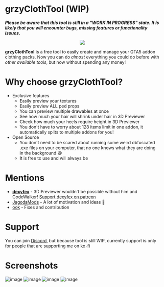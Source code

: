 # grzyClothTool (WIP)
***Please be aware that this tool is still in a "WORK IN PROGRESS" state. It is likely that you will encounter bugs, missing features or functionality issues.***

<p align="center">
  <img src="https://github.com/grzybeek/grzyClothTool/assets/40837847/30c72912-8828-4fa8-a84f-6f27a1f8eb5f">
</p>

**grzyClothTool** is a free tool to easily create and manage your GTA5 addon clothing packs.
Now you can do *almost* everything you could do before with *other available tools*, but now without spending any money!

##



# Why choose grzyClothTool?
  - Exclusive features
    - Easily preview your textures
    - Easily preview ALL ped props
    - You can preview multiple drawables at once
    - See how much your hair will shrink under hair in 3D Previewer
    - Check how much your heels require height in 3D Previewer
    - You don't have to worry about 128 items limit in one addon, it automatically splits to multiple addons for you!
  - Open Source
    - You don't need to be scared about running some weird obfuscated .exe files on your computer, that no one knows what they are doing in the background 😆
    - It is free to use and will always be

# Mentions
  - **[dexyfex](https://github.com/dexyfex/CodeWalker)** - 3D Previewer wouldn't be possible without him and CodeWalker! [Support dexyfex on patreon](https://www.patreon.com/dexyfex)
  - [JagodaMods](https://discord.gg/jagoda) - A lot of motivation and ideas 💖
  - [ook](https://github.com/ook3d) - Fixes and contribution

# Support
  You can join [Discord](https://discord.gg/HCQutNhxWt), but because tool is still WIP, currently support is only for people that are supporting me on [ko-fi](https://ko-fi.com/grzybeek)

# Screenshots
![image](https://github.com/grzybeek/grzyClothTool/assets/40837847/5f568406-84cf-4050-aa4f-9dbd94066fca)
![image](https://github.com/grzybeek/grzyClothTool/assets/40837847/773b83ae-3609-4dbb-8cd2-c82ff67a00eb)
![image](https://github.com/grzybeek/grzyClothTool/assets/40837847/77bb0ff0-bd55-4895-846b-216cc9ce2349)
![image](https://github.com/grzybeek/grzyClothTool/assets/40837847/48ca84a6-1767-4a1c-b0a7-da8b51f8d2cd)

